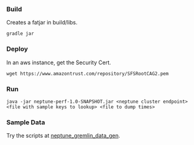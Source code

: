### Build
Creates a fatjar in build/libs.

``gradle jar``

### Deploy
In an aws instance, get the Security Cert.

``wget https://www.amazontrust.com/repository/SFSRootCAG2.pem`` 

### Run

``java -jar neptune-perf-1.0-SNAPSHOT.jar <neptune cluster endpoint> <file with sample keys to lookup> <file to dump times>``

### Sample Data
Try the scripts at [neptune_gremlin_data_gen](https://github.com/saswata-dutta/neptune_gremlin_data_gen).
